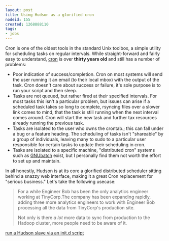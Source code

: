 ```yaml
---
layout: post
title: Using Hudson as a glorified cron
nodeid: 155
created: 1268888110
tags:
- jobs
---
```

Cron is one of the oldest tools in the standard Unix toolbox, a simple utility for scheduling tasks on regular intervals. While straight-forward and fairly easy to understand, <a id="aptureLink_lKjpFXRnxV" href="http://en.wikipedia.org/wiki/Cron">cron</a> is over **thirty years old** and still has a number of problems:

* Poor indication of success/completion. Cron on most systems will send the user running it an email (to their local mbox) with the output of the task. Cron doesn't care about success or failure, it's sole purpose is to run your script and then sleep.
* Tasks are not queued, but rather fired at their specified intervals. For most tasks this isn't a particular problem, but issues can arise if a scheduled task takes so long to complete, rsyncing files over a slower link comes to mind, that the task is still running when the next interval comes around. Cron will start the new task and further tax resources already running the previous task.
* Tasks are isolated to the user who owns the crontab.; this can fall under a bug or a feature heading. The scheduling of tasks isn't "shareable" by a group of individuals, leaving many to sudo to a particular user responsible for certain tasks to update their scheduling in cron.
* Tasks are isolated to a specific machine, "distributed cron" systems such as [GNUbatch](http://www.gnu.org/software/gnubatch/) exist, but I personally find them not worth the effort to set up and maintain.

In all honestly, Hudson is at its core a glorified distributed scheduler sitting behind a snazzy web interface, making it a great Cron replacement for "serious business." Let's take the following usecase:

> For a while Engineer Bob has been the only analytics engineer working at TinyCorp.The company has been expanding rapidly, adding three more analytics engineers to work with Engineer Bob processing all the data from TinyCorp's production site.
>
> Not only is there *a lot* more data to sync from production to the Hadoop cluster, more people need to be aware of it. 


[run a Hudson slave via an init.d script](http://suereth.blogspot.com/2010/01/hudson-slave-agent-startup-script.html)
